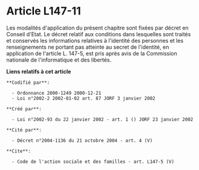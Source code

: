 # Article L147-11

Les modalités d'application du présent chapitre sont fixées par décret en Conseil d'Etat. Le décret relatif aux conditions
dans lesquelles sont traités et conservés les informations relatives à l'identité des personnes et les renseignements ne
portant pas atteinte au secret de l'identité, en application de l'article L. 147-5, est pris après avis de la Commission
nationale de l'informatique et des libertés.

**Liens relatifs à cet article**

	**Codifié par**:

	  - Ordonnance 2000-1249 2000-12-21
	  - Loi n°2002-2 2002-01-02 art. 87 JORF 3 janvier 2002

	**Créé par**:

	  - Loi n°2002-93 du 22 janvier 2002 - art. 1 () JORF 23 janvier 2002

	**Cité par**:

	  - Décret n°2004-1136 du 21 octobre 2004 - art. 4 (V)

	**Cite**:

	  - Code de l'action sociale et des familles - art. L147-5 (V)
